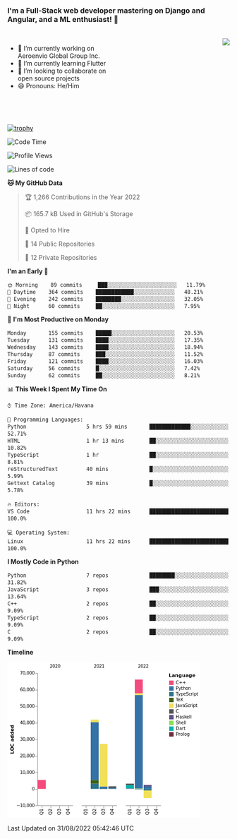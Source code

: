 ### I'm a Full-Stack web developer mastering on Django and Angular, and a ML enthusiast!  👋

<br/>

<img align="right" height="250"  src="https://media1.giphy.com/media/qgQUggAC3Pfv687qPC/giphy.gif?cid=ecf05e470ttfxgsj072btembitu1zn4ti3t3cdyg4jo5b3by&rid=giphy.gif&ct=g" />

 <div style="width:50%">
    <ul>
      <li>🔭 I’m currently working on Aeroenvio Global Group Inc.</li>
      <li>🌱 I’m currently learning Flutter</li>
      <li>👯 I’m looking to collaborate on open source projects</li>
      <li>😄 Pronouns: He/Him</li>
<!--       <li>⚡ Fun fact: I started my first professional project for a company as web dev without knowing any JS </li> -->
    </ul>
  </div>
  
<br/><br/><br/>

[![trophy](https://github-profile-trophy.vercel.app/?username=dfg-98&row=3&column=3&theme=monokai)](https://github.com/ryo-ma/github-profile-trophy)


<!--START_SECTION:waka-->
![Code Time](http://img.shields.io/badge/Code%20Time-419%20hrs%2038%20mins-blue)

![Profile Views](http://img.shields.io/badge/Profile%20Views-0-blue)

![Lines of code](https://img.shields.io/badge/From%20Hello%20World%20I%27ve%20Written-142%20Thousand%20lines%20of%20code-blue)

**🐱 My GitHub Data** 

> 🏆 1,266 Contributions in the Year 2022
 > 
> 📦 165.7 kB Used in GitHub's Storage 
 > 
> 💼 Opted to Hire
 > 
> 📜 14 Public Repositories 
 > 
> 🔑 12 Private Repositories  
 > 
**I'm an Early 🐤** 

```text
🌞 Morning    89 commits     ███░░░░░░░░░░░░░░░░░░░░░░   11.79% 
🌆 Daytime    364 commits    ████████████░░░░░░░░░░░░░   48.21% 
🌃 Evening    242 commits    ████████░░░░░░░░░░░░░░░░░   32.05% 
🌙 Night      60 commits     ██░░░░░░░░░░░░░░░░░░░░░░░   7.95%

```
📅 **I'm Most Productive on Monday** 

```text
Monday       155 commits    █████░░░░░░░░░░░░░░░░░░░░   20.53% 
Tuesday      131 commits    ████░░░░░░░░░░░░░░░░░░░░░   17.35% 
Wednesday    143 commits    ████░░░░░░░░░░░░░░░░░░░░░   18.94% 
Thursday     87 commits     ███░░░░░░░░░░░░░░░░░░░░░░   11.52% 
Friday       121 commits    ████░░░░░░░░░░░░░░░░░░░░░   16.03% 
Saturday     56 commits     █░░░░░░░░░░░░░░░░░░░░░░░░   7.42% 
Sunday       62 commits     ██░░░░░░░░░░░░░░░░░░░░░░░   8.21%

```


📊 **This Week I Spent My Time On** 

```text
⌚︎ Time Zone: America/Havana

💬 Programming Languages: 
Python                   5 hrs 59 mins       █████████████░░░░░░░░░░░░   52.71% 
HTML                     1 hr 13 mins        ██░░░░░░░░░░░░░░░░░░░░░░░   10.82% 
TypeScript               1 hr                ██░░░░░░░░░░░░░░░░░░░░░░░   8.81% 
reStructuredText         40 mins             █░░░░░░░░░░░░░░░░░░░░░░░░   5.99% 
Gettext Catalog          39 mins             █░░░░░░░░░░░░░░░░░░░░░░░░   5.78%

🔥 Editors: 
VS Code                  11 hrs 22 mins      █████████████████████████   100.0%

💻 Operating System: 
Linux                    11 hrs 22 mins      █████████████████████████   100.0%

```

**I Mostly Code in Python** 

```text
Python                   7 repos             ████████░░░░░░░░░░░░░░░░░   31.82% 
JavaScript               3 repos             ███░░░░░░░░░░░░░░░░░░░░░░   13.64% 
C++                      2 repos             ██░░░░░░░░░░░░░░░░░░░░░░░   9.09% 
TypeScript               2 repos             ██░░░░░░░░░░░░░░░░░░░░░░░   9.09% 
C                        2 repos             ██░░░░░░░░░░░░░░░░░░░░░░░   9.09%

```


**Timeline**

![Chart not found](https://raw.githubusercontent.com/dfg-98/dfg-98/main/charts/bar_graph.png) 


 Last Updated on 31/08/2022 05:42:46 UTC
<!--END_SECTION:waka-->
